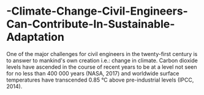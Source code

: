 # -Climate-Change-Civil-Engineers-Can-Contribute-In-Sustainable-Adaptation
One of the major challenges for civil engineers in the twenty-first century is to answer to mankind's own creation i.e.: change in climate. Carbon dioxide levels have ascended in the course of recent years to be at a level not seen for no less than 400 000 years (NASA, 2017) and worldwide surface temperatures have transcended 0.85 °C above pre-industrial levels (IPCC, 2014). 
